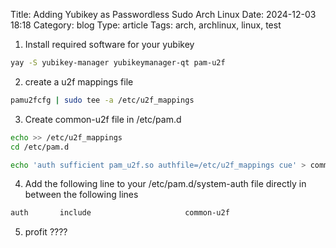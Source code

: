 Title: Adding Yubikey as Passwordless Sudo Arch Linux
Date: 2024-12-03 18:18
Category: blog
Type: article
Tags: arch, archlinux, linux, test

1. Install required software for your yubikey 
```bash
yay -S yubikey-manager yubikeymanager-qt pam-u2f
```
2. create a u2f mappings file 
```bash
pamu2fcfg | sudo tee -a /etc/u2f_mappings
```
3. Create common-u2f file in /etc/pam.d
```bash
echo >> /etc/u2f_mappings
cd /etc/pam.d

echo 'auth sufficient pam_u2f.so authfile=/etc/u2f_mappings cue' > common-u2f
```
4. Add the following line to your /etc/pam.d/system-auth file directly in between the following lines
```bash
auth       include                     common-u2f
```
5. profit ????